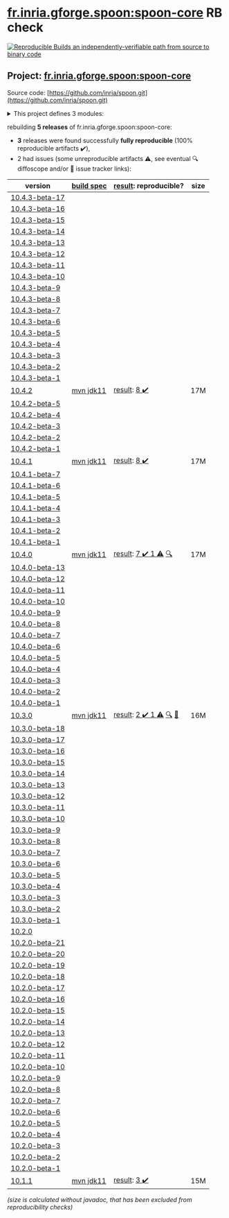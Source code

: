 [fr.inria.gforge.spoon:spoon-core](https://central.sonatype.com/artifact/fr.inria.gforge.spoon/spoon-core/versions) RB check
=======

[![Reproducible Builds](https://reproducible-builds.org/images/logos/rb.svg) an independently-verifiable path from source to binary code](https://reproducible-builds.org/)

## Project: [fr.inria.gforge.spoon:spoon-core](https://central.sonatype.com/artifact/fr.inria.gforge.spoon/spoon-core/versions)

Source code: [https://github.com/inria/spoon.git](https://github.com/inria/spoon.git)

<details><summary>This project defines 3 modules:</summary>

* [fr.inria.gforge.spoon:spoon-core](https://central.sonatype.com/artifact/fr.inria.gforge.spoon/spoon-core/10.4.2)
* [fr.inria.gforge.spoon:spoon-javadoc](https://central.sonatype.com/artifact/fr.inria.gforge.spoon/spoon-javadoc/10.4.2)
* [fr.inria.gforge.spoon:spoon-pom](https://central.sonatype.com/artifact/fr.inria.gforge.spoon/spoon-pom/10.4.2)
</details>

rebuilding **5 releases** of fr.inria.gforge.spoon:spoon-core:
- **3** releases were found successfully **fully reproducible** (100% reproducible artifacts :heavy_check_mark:),
- 2 had issues (some unreproducible artifacts :warning:, see eventual :mag: diffoscope and/or :memo: issue tracker links):

| version | [build spec](/BUILDSPEC.md) | [result](https://reproducible-builds.org/docs/jvm/): reproducible? | size |
| -- | --------- | ------ | -- |
| [10.4.3-beta-17](https://central.sonatype.com/artifact/fr.inria.gforge.spoon/spoon-core/10.4.3-beta-17/pom) | | | |
| [10.4.3-beta-16](https://central.sonatype.com/artifact/fr.inria.gforge.spoon/spoon-core/10.4.3-beta-16/pom) | | | |
| [10.4.3-beta-15](https://central.sonatype.com/artifact/fr.inria.gforge.spoon/spoon-core/10.4.3-beta-15/pom) | | | |
| [10.4.3-beta-14](https://central.sonatype.com/artifact/fr.inria.gforge.spoon/spoon-core/10.4.3-beta-14/pom) | | | |
| [10.4.3-beta-13](https://central.sonatype.com/artifact/fr.inria.gforge.spoon/spoon-core/10.4.3-beta-13/pom) | | | |
| [10.4.3-beta-12](https://central.sonatype.com/artifact/fr.inria.gforge.spoon/spoon-core/10.4.3-beta-12/pom) | | | |
| [10.4.3-beta-11](https://central.sonatype.com/artifact/fr.inria.gforge.spoon/spoon-core/10.4.3-beta-11/pom) | | | |
| [10.4.3-beta-10](https://central.sonatype.com/artifact/fr.inria.gforge.spoon/spoon-core/10.4.3-beta-10/pom) | | | |
| [10.4.3-beta-9](https://central.sonatype.com/artifact/fr.inria.gforge.spoon/spoon-core/10.4.3-beta-9/pom) | | | |
| [10.4.3-beta-8](https://central.sonatype.com/artifact/fr.inria.gforge.spoon/spoon-core/10.4.3-beta-8/pom) | | | |
| [10.4.3-beta-7](https://central.sonatype.com/artifact/fr.inria.gforge.spoon/spoon-core/10.4.3-beta-7/pom) | | | |
| [10.4.3-beta-6](https://central.sonatype.com/artifact/fr.inria.gforge.spoon/spoon-core/10.4.3-beta-6/pom) | | | |
| [10.4.3-beta-5](https://central.sonatype.com/artifact/fr.inria.gforge.spoon/spoon-core/10.4.3-beta-5/pom) | | | |
| [10.4.3-beta-4](https://central.sonatype.com/artifact/fr.inria.gforge.spoon/spoon-core/10.4.3-beta-4/pom) | | | |
| [10.4.3-beta-3](https://central.sonatype.com/artifact/fr.inria.gforge.spoon/spoon-core/10.4.3-beta-3/pom) | | | |
| [10.4.3-beta-2](https://central.sonatype.com/artifact/fr.inria.gforge.spoon/spoon-core/10.4.3-beta-2/pom) | | | |
| [10.4.3-beta-1](https://central.sonatype.com/artifact/fr.inria.gforge.spoon/spoon-core/10.4.3-beta-1/pom) | | | |
| [10.4.2](https://central.sonatype.com/artifact/fr.inria.gforge.spoon/spoon-core/10.4.2/pom) | [mvn jdk11](spoon-core-10.4.2.buildspec) | [result](spoon-pom-10.4.2.buildinfo): [8 :heavy_check_mark: ](spoon-pom-10.4.2.buildcompare) | 17M |
| [10.4.2-beta-5](https://central.sonatype.com/artifact/fr.inria.gforge.spoon/spoon-core/10.4.2-beta-5/pom) | | | |
| [10.4.2-beta-4](https://central.sonatype.com/artifact/fr.inria.gforge.spoon/spoon-core/10.4.2-beta-4/pom) | | | |
| [10.4.2-beta-3](https://central.sonatype.com/artifact/fr.inria.gforge.spoon/spoon-core/10.4.2-beta-3/pom) | | | |
| [10.4.2-beta-2](https://central.sonatype.com/artifact/fr.inria.gforge.spoon/spoon-core/10.4.2-beta-2/pom) | | | |
| [10.4.2-beta-1](https://central.sonatype.com/artifact/fr.inria.gforge.spoon/spoon-core/10.4.2-beta-1/pom) | | | |
| [10.4.1](https://central.sonatype.com/artifact/fr.inria.gforge.spoon/spoon-core/10.4.1/pom) | [mvn jdk11](spoon-core-10.4.1.buildspec) | [result](spoon-pom-10.4.1.buildinfo): [8 :heavy_check_mark: ](spoon-pom-10.4.1.buildcompare) | 17M |
| [10.4.1-beta-7](https://central.sonatype.com/artifact/fr.inria.gforge.spoon/spoon-core/10.4.1-beta-7/pom) | | | |
| [10.4.1-beta-6](https://central.sonatype.com/artifact/fr.inria.gforge.spoon/spoon-core/10.4.1-beta-6/pom) | | | |
| [10.4.1-beta-5](https://central.sonatype.com/artifact/fr.inria.gforge.spoon/spoon-core/10.4.1-beta-5/pom) | | | |
| [10.4.1-beta-4](https://central.sonatype.com/artifact/fr.inria.gforge.spoon/spoon-core/10.4.1-beta-4/pom) | | | |
| [10.4.1-beta-3](https://central.sonatype.com/artifact/fr.inria.gforge.spoon/spoon-core/10.4.1-beta-3/pom) | | | |
| [10.4.1-beta-2](https://central.sonatype.com/artifact/fr.inria.gforge.spoon/spoon-core/10.4.1-beta-2/pom) | | | |
| [10.4.1-beta-1](https://central.sonatype.com/artifact/fr.inria.gforge.spoon/spoon-core/10.4.1-beta-1/pom) | | | |
| [10.4.0](https://central.sonatype.com/artifact/fr.inria.gforge.spoon/spoon-core/10.4.0/pom) | [mvn jdk11](spoon-core-10.4.0.buildspec) | [result](spoon-pom-10.4.0.buildinfo): [7 :heavy_check_mark:  1 :warning:](spoon-pom-10.4.0.buildcompare) [:mag:](spoon-pom-10.4.0.diffoscope) | 17M |
| [10.4.0-beta-13](https://central.sonatype.com/artifact/fr.inria.gforge.spoon/spoon-core/10.4.0-beta-13/pom) | | | |
| [10.4.0-beta-12](https://central.sonatype.com/artifact/fr.inria.gforge.spoon/spoon-core/10.4.0-beta-12/pom) | | | |
| [10.4.0-beta-11](https://central.sonatype.com/artifact/fr.inria.gforge.spoon/spoon-core/10.4.0-beta-11/pom) | | | |
| [10.4.0-beta-10](https://central.sonatype.com/artifact/fr.inria.gforge.spoon/spoon-core/10.4.0-beta-10/pom) | | | |
| [10.4.0-beta-9](https://central.sonatype.com/artifact/fr.inria.gforge.spoon/spoon-core/10.4.0-beta-9/pom) | | | |
| [10.4.0-beta-8](https://central.sonatype.com/artifact/fr.inria.gforge.spoon/spoon-core/10.4.0-beta-8/pom) | | | |
| [10.4.0-beta-7](https://central.sonatype.com/artifact/fr.inria.gforge.spoon/spoon-core/10.4.0-beta-7/pom) | | | |
| [10.4.0-beta-6](https://central.sonatype.com/artifact/fr.inria.gforge.spoon/spoon-core/10.4.0-beta-6/pom) | | | |
| [10.4.0-beta-5](https://central.sonatype.com/artifact/fr.inria.gforge.spoon/spoon-core/10.4.0-beta-5/pom) | | | |
| [10.4.0-beta-4](https://central.sonatype.com/artifact/fr.inria.gforge.spoon/spoon-core/10.4.0-beta-4/pom) | | | |
| [10.4.0-beta-3](https://central.sonatype.com/artifact/fr.inria.gforge.spoon/spoon-core/10.4.0-beta-3/pom) | | | |
| [10.4.0-beta-2](https://central.sonatype.com/artifact/fr.inria.gforge.spoon/spoon-core/10.4.0-beta-2/pom) | | | |
| [10.4.0-beta-1](https://central.sonatype.com/artifact/fr.inria.gforge.spoon/spoon-core/10.4.0-beta-1/pom) | | | |
| [10.3.0](https://central.sonatype.com/artifact/fr.inria.gforge.spoon/spoon-core/10.3.0/pom) | [mvn jdk11](spoon-core-10.3.0.buildspec) | [result](spoon-core-10.3.0.buildinfo): [2 :heavy_check_mark:  1 :warning:](spoon-core-10.3.0.buildcompare) [:mag:](spoon-core-10.3.0.diffoscope) [:memo:](https://github.com/INRIA/spoon/pull/5300) | 16M |
| [10.3.0-beta-18](https://central.sonatype.com/artifact/fr.inria.gforge.spoon/spoon-core/10.3.0-beta-18/pom) | | | |
| [10.3.0-beta-17](https://central.sonatype.com/artifact/fr.inria.gforge.spoon/spoon-core/10.3.0-beta-17/pom) | | | |
| [10.3.0-beta-16](https://central.sonatype.com/artifact/fr.inria.gforge.spoon/spoon-core/10.3.0-beta-16/pom) | | | |
| [10.3.0-beta-15](https://central.sonatype.com/artifact/fr.inria.gforge.spoon/spoon-core/10.3.0-beta-15/pom) | | | |
| [10.3.0-beta-14](https://central.sonatype.com/artifact/fr.inria.gforge.spoon/spoon-core/10.3.0-beta-14/pom) | | | |
| [10.3.0-beta-13](https://central.sonatype.com/artifact/fr.inria.gforge.spoon/spoon-core/10.3.0-beta-13/pom) | | | |
| [10.3.0-beta-12](https://central.sonatype.com/artifact/fr.inria.gforge.spoon/spoon-core/10.3.0-beta-12/pom) | | | |
| [10.3.0-beta-11](https://central.sonatype.com/artifact/fr.inria.gforge.spoon/spoon-core/10.3.0-beta-11/pom) | | | |
| [10.3.0-beta-10](https://central.sonatype.com/artifact/fr.inria.gforge.spoon/spoon-core/10.3.0-beta-10/pom) | | | |
| [10.3.0-beta-9](https://central.sonatype.com/artifact/fr.inria.gforge.spoon/spoon-core/10.3.0-beta-9/pom) | | | |
| [10.3.0-beta-8](https://central.sonatype.com/artifact/fr.inria.gforge.spoon/spoon-core/10.3.0-beta-8/pom) | | | |
| [10.3.0-beta-7](https://central.sonatype.com/artifact/fr.inria.gforge.spoon/spoon-core/10.3.0-beta-7/pom) | | | |
| [10.3.0-beta-6](https://central.sonatype.com/artifact/fr.inria.gforge.spoon/spoon-core/10.3.0-beta-6/pom) | | | |
| [10.3.0-beta-5](https://central.sonatype.com/artifact/fr.inria.gforge.spoon/spoon-core/10.3.0-beta-5/pom) | | | |
| [10.3.0-beta-4](https://central.sonatype.com/artifact/fr.inria.gforge.spoon/spoon-core/10.3.0-beta-4/pom) | | | |
| [10.3.0-beta-3](https://central.sonatype.com/artifact/fr.inria.gforge.spoon/spoon-core/10.3.0-beta-3/pom) | | | |
| [10.3.0-beta-2](https://central.sonatype.com/artifact/fr.inria.gforge.spoon/spoon-core/10.3.0-beta-2/pom) | | | |
| [10.3.0-beta-1](https://central.sonatype.com/artifact/fr.inria.gforge.spoon/spoon-core/10.3.0-beta-1/pom) | | | |
| [10.2.0](https://central.sonatype.com/artifact/fr.inria.gforge.spoon/spoon-core/10.2.0/pom) | | | |
| [10.2.0-beta-21](https://central.sonatype.com/artifact/fr.inria.gforge.spoon/spoon-core/10.2.0-beta-21/pom) | | | |
| [10.2.0-beta-20](https://central.sonatype.com/artifact/fr.inria.gforge.spoon/spoon-core/10.2.0-beta-20/pom) | | | |
| [10.2.0-beta-19](https://central.sonatype.com/artifact/fr.inria.gforge.spoon/spoon-core/10.2.0-beta-19/pom) | | | |
| [10.2.0-beta-18](https://central.sonatype.com/artifact/fr.inria.gforge.spoon/spoon-core/10.2.0-beta-18/pom) | | | |
| [10.2.0-beta-17](https://central.sonatype.com/artifact/fr.inria.gforge.spoon/spoon-core/10.2.0-beta-17/pom) | | | |
| [10.2.0-beta-16](https://central.sonatype.com/artifact/fr.inria.gforge.spoon/spoon-core/10.2.0-beta-16/pom) | | | |
| [10.2.0-beta-15](https://central.sonatype.com/artifact/fr.inria.gforge.spoon/spoon-core/10.2.0-beta-15/pom) | | | |
| [10.2.0-beta-14](https://central.sonatype.com/artifact/fr.inria.gforge.spoon/spoon-core/10.2.0-beta-14/pom) | | | |
| [10.2.0-beta-13](https://central.sonatype.com/artifact/fr.inria.gforge.spoon/spoon-core/10.2.0-beta-13/pom) | | | |
| [10.2.0-beta-12](https://central.sonatype.com/artifact/fr.inria.gforge.spoon/spoon-core/10.2.0-beta-12/pom) | | | |
| [10.2.0-beta-11](https://central.sonatype.com/artifact/fr.inria.gforge.spoon/spoon-core/10.2.0-beta-11/pom) | | | |
| [10.2.0-beta-10](https://central.sonatype.com/artifact/fr.inria.gforge.spoon/spoon-core/10.2.0-beta-10/pom) | | | |
| [10.2.0-beta-9](https://central.sonatype.com/artifact/fr.inria.gforge.spoon/spoon-core/10.2.0-beta-9/pom) | | | |
| [10.2.0-beta-8](https://central.sonatype.com/artifact/fr.inria.gforge.spoon/spoon-core/10.2.0-beta-8/pom) | | | |
| [10.2.0-beta-7](https://central.sonatype.com/artifact/fr.inria.gforge.spoon/spoon-core/10.2.0-beta-7/pom) | | | |
| [10.2.0-beta-6](https://central.sonatype.com/artifact/fr.inria.gforge.spoon/spoon-core/10.2.0-beta-6/pom) | | | |
| [10.2.0-beta-5](https://central.sonatype.com/artifact/fr.inria.gforge.spoon/spoon-core/10.2.0-beta-5/pom) | | | |
| [10.2.0-beta-4](https://central.sonatype.com/artifact/fr.inria.gforge.spoon/spoon-core/10.2.0-beta-4/pom) | | | |
| [10.2.0-beta-3](https://central.sonatype.com/artifact/fr.inria.gforge.spoon/spoon-core/10.2.0-beta-3/pom) | | | |
| [10.2.0-beta-2](https://central.sonatype.com/artifact/fr.inria.gforge.spoon/spoon-core/10.2.0-beta-2/pom) | | | |
| [10.2.0-beta-1](https://central.sonatype.com/artifact/fr.inria.gforge.spoon/spoon-core/10.2.0-beta-1/pom) | | | |
| [10.1.1](https://central.sonatype.com/artifact/fr.inria.gforge.spoon/spoon-core/10.1.1/pom) | [mvn jdk11](spoon-core-10.1.1.buildspec) | [result](spoon-core-10.1.1.buildinfo): [3 :heavy_check_mark: ](spoon-core-10.1.1.buildcompare) | 15M |

<i>(size is calculated without javadoc, that has been excluded from reproducibility checks)</i>
